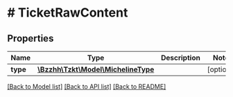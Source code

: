 # # TicketRawContent

## Properties

Name | Type | Description | Notes
------------ | ------------- | ------------- | -------------
**type** | [**\Bzzhh\Tzkt\Model\MichelineType**](MichelineType.md) |  | [optional]

[[Back to Model list]](../../README.md#models) [[Back to API list]](../../README.md#endpoints) [[Back to README]](../../README.md)
